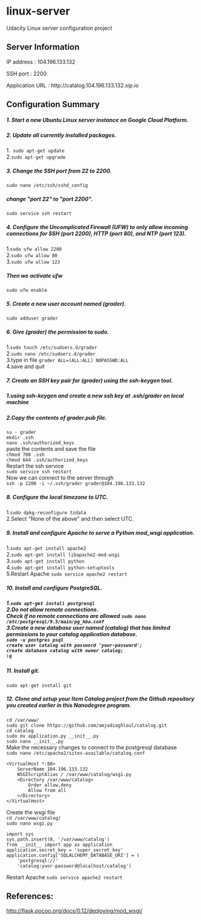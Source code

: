 # linux-server
<p>Udacity  Linux server configuration project</p>

<h2>Server Information</h2>
<p> IP address : 104.196.133.132 </p>
<p>SSH port : 2200</p>
<p>Application URL : http://catalog.104.196.133.132.xip.io</p>

<h2>Configuration Summary</h2>

<h5>1. Start a new Ubuntu Linux server instance on Google Cloud Platform.</h5>

<h5>2.  Update all currently installed packages.</h5>
1.<code> sudo apt-get update</code> <br>
2.<code>sudo apt-get upgrade</code>

<h5>3.  Change the SSH port from 22 to 2200.</h5>
<code>sudo nano /etc/ssh/sshd_config</code>

<h5>change "port 22" to "port 2200".</h5>
<code>sudo service ssh restart</code>

<h5>4. Configure the Uncomplicated Firewall (UFW) to only allow incoming connections for SSH (port 2200), HTTP (port 80), and NTP (port 123).</h5>
1.<code>sudo ufw allow 2200</code><br>
2.<code>sudo ufw allow 80</code><br>
3.<code>sudo ufw allow 123</code>
<h5>Then we activate ufw</h5>
<code>sudo ufw enable</code>

<h5>5. Create a new user account named (grader).</h5>
<code>sudo adduser grader</code>
<h5>6. Give (grader) the permission to sudo.</h5>
1.<code>sudo touch /etc/sudoers.d/grader</code><br>
2.<code>sudo nano /etc/sudoers.d/grader</code><br>
3.type in file <code>grader ALL=(ALL:ALL) NOPASSWD:ALL</code><br>
4.save and quit

<h5>7. Create an SSH key pair for (grader) using the ssh-keygen tool.</h5>
<h5>1.using ssh-keygen and create a new ssh key at .ssh/grader on local machine</h5>
<h5>2.Copy the contents of grader.pub file.</h5>
<code>su - grader</code><br>
<code>mkdir .ssh</code><br>
<code>nano .ssh/authorized_keys</code><br>
paste the contents and save the file<br>
<code>chmod 700 .ssh</code><br>
<code>chmod 644 .ssh/authorized_keys</code><br>
Restart the ssh service<br>
<code>sudo service ssh restart</code><br>
Now we can connect to the server through<br>
<code>ssh -p 2200 -i ~/.ssh/grader grader@104.196.133.132</code>

<h5>8. Configure the local timezone to UTC.</h5>
1.<code>sudo dpkg-reconfigure tzdata</code><br>
2.Select "None of the above" and then select UTC.

<h5>9. Install and configure Apache to serve a Python mod_wsgi application.</h5>
1.<code>sudo apt-get install apache2</code><br>
2.<code>sudo apt-get install libapache2-mod-wsgi</code><br>
3.<code>sudo apt-get install python</code><br>
4.<code>sudo apt-get install python-setuptools</code><br>
5.Restart Apache <code>sudo service apache2 restart</code>

<h5>10. Install and configure PostgreSQL.<h5>
1.<code>sudo apt-get install postgresql</code><br>
2.Do not allow remote connections.<br>
Check if no remote connections are allowed <code>sudo nano /etc/postgresql/9.5/main/pg_hba.conf</code><br>
3.Create a new database user named (catalog) that has limited permissions to your catalog application database.<br>
<code>sudo -u postgres psql</code><br>
<code>create user catalog with password 'your-password';</code><br>
<code>create database catalog with owner catalog;</code><br>
<code>\q</code>

<h5>11. Install git.</h5>
<code>sudo apt-get install git</code>

<h5>12. Clone and setup your Item Catalog project from the Github repository you created earlier in this Nanodegree program.</h5>
<code>cd /var/www/</code><br>
<code>sudo git clone https://github.com/amjadzaghloul/catalog.git</code><br>
<code>cd catalog</code><br>
<code>sudo mv application.py __init__.py</code><br>
<code>sudo nano __init__.py</code><br>
Make the necessary changes to connect to the postgresql database <br>
<code>sudo nano /etc/apache2/sites-available/catalog.conf</code><br>

<pre><code>&lt;VirtualHost *:80&gt;
    ServerName 104.196.133.132
    WSGIScriptAlias / /var/www/catalog/wsgi.py
    &lt;Directory /var/www/catalog&gt;
        Order allow,deny
        Allow from all
    &lt;/Directory&gt;
&lt;/VirtualHost&gt;
</code></pre>

Create the wsgi file<br>
<code>cd /var/www/catalog/</code><br>
<code>sudo nano wsgi.py</code><br>
<pre><code>import sys
sys.path.insert(0, '/var/www/catalog')
from __init__ import app as application
application.secret_key = 'super_secret_key'
application.config['SQLALCHEMY_DATABASE_URI'] = (
    'postgresql://'
    'catalog:yuor-password@localhost/catalog')
</code></pre>

Restart Apache <code>sudo service apache2 restart</code>

<h2>References:</h2>

http://flask.pocoo.org/docs/0.12/deploying/mod_wsgi/